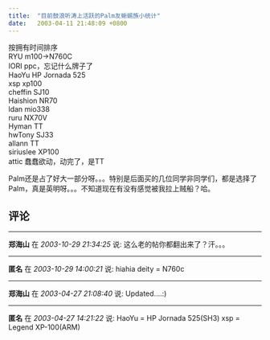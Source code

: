 ```yaml
---
title:  "目前鼓浪听涛上活跃的Palm友蜥蜴族小统计"
date:   2003-04-11 21:48:09 +0800
---
```


按拥有时间排序  
RYU m100->N760C  
IORI ppc，忘记什么牌子了  
HaoYu HP Jornada 525  
xsp xp100  
cheffin SJ10  
Haishion NR70  
ldan mio338  
ruru NX70V  
Hyman TT  
hwTony SJ33  
allann TT  
siriuslee XP100  
attic 蠢蠢欲动，动完了，是TT  

Palm还是占了好大一部分呀。。。特别是后面买的几位同学非同学们，都是选择了Palm，真是英明呀。。。不知道现在有没有感觉被我拉上贼船？哈。  


## 评论

*****
**郑海山** 在 *2003-10-29 21:34:25* 说: 这么老的帖你都翻出来了？汗。。。

*****
**匿名** 在 *2003-10-29 14:00:21* 说: hiahia
deity = N760c

*****
**郑海山** 在 *2003-04-27 21:08:40* 说: Updated....:)

*****
**匿名** 在 *2003-04-27 14:21:22* 说: HaoYu = HP Jornada 525(SH3)
xsp = Legend XP-100(ARM)

